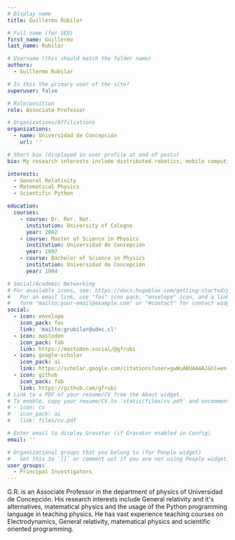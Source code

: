 ```yaml
---
# Display name
title: Guillermo Rubilar

# Full name (for SEO)
first_name: Guillermo
last_name: Rubilar

# Username (this should match the folder name)
authors:
  - Guillermo Rubilar

# Is this the primary user of the site?
superuser: false

# Role/position
role: Associate Professor

# Organizations/Affiliations
organizations:
  - name: Universidad de Concepción
    url: ''

# Short bio (displayed in user profile at end of posts)
bio: My research interests include distributed robotics, mobile computing and programmable matter.

interests:
  - General Relativity
  - Matematical Physics
  - Scientific Python

education:
  courses:
    - course: Dr. Rer. Nat.
      institution: University of Cologne
      year: 2002
    - course: Master of Science in Physics
      institution: Universidad de Concepción
      year: 1997
    - course: Bachelor of Science in Physics
      institution: Universidad de Concepción
      year: 1994

# Social/Academic Networking
# For available icons, see: https://docs.hugoblox.com/getting-started/page-builder/#icons
#   For an email link, use "fas" icon pack, "envelope" icon, and a link in the
#   form "mailto:your-email@example.com" or "#contact" for contact widget.
social:
  - icon: envelope
    icon_pack: fas
    link: 'mailto:grubilar@udec.cl'
  - icon: mastodon
    icon_pack: fab
    link: https://mastodon.social/@gfrubi
  - icon: google-scholar
    icon_pack: ai
    link: https://scholar.google.com/citations?user=gwWuABUAAAAJ&hl=en
  - icon: github
    icon_pack: fab
    link: https://github.com/gfrubi
# Link to a PDF of your resume/CV from the About widget.
# To enable, copy your resume/CV to `static/files/cv.pdf` and uncomment the lines below.
# - icon: cv
#   icon_pack: ai
#   link: files/cv.pdf

# Enter email to display Gravatar (if Gravatar enabled in Config)
email: ''

# Organizational groups that you belong to (for People widget)
#   Set this to `[]` or comment out if you are not using People widget.
user_groups:
  - Principal Investigators
---
```

G.R. is an Associate Professor in the department of physics of Universidad de Concepción. His research interests include General relativity and it's alternatives, matematical physics and the usage of the Python programming language in teaching physics. He has vast experience teaching courses on Electrodynamics, General relativity, matematical physics and scientific oriented programming.

